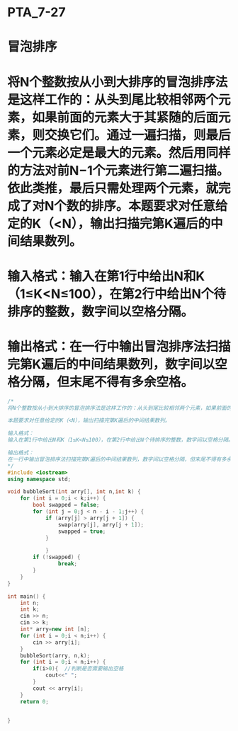 # PTA_7-27
# 冒泡排序
# 将N个整数按从小到大排序的冒泡排序法是这样工作的：从头到尾比较相邻两个元素，如果前面的元素大于其紧随的后面元素，则交换它们。通过一遍扫描，则最后一个元素必定是最大的元素。然后用同样的方法对前N−1个元素进行第二遍扫描。依此类推，最后只需处理两个元素，就完成了对N个数的排序。本题要求对任意给定的K（<N），输出扫描完第K遍后的中间结果数列。

# 输入格式：输入在第1行中给出N和K（1≤K<N≤100），在第2行中给出N个待排序的整数，数字间以空格分隔。

# 输出格式：在一行中输出冒泡排序法扫描完第K遍后的中间结果数列，数字间以空格分隔，但末尾不得有多余空格。
```cpp
/*
将N个整数按从小到大排序的冒泡排序法是这样工作的：从头到尾比较相邻两个元素，如果前面的元素大于其紧随的后面元素，则交换它们。通过一遍扫描，则最后一个元素必定是最大的元素。然后用同样的方法对前N−1个元素进行第二遍扫描。依此类推，最后只需处理两个元素，就完成了对N个数的排序。

本题要求对任意给定的K（<N），输出扫描完第K遍后的中间结果数列。

输入格式：
输入在第1行中给出N和K（1≤K<N≤100），在第2行中给出N个待排序的整数，数字间以空格分隔。

输出格式：
在一行中输出冒泡排序法扫描完第K遍后的中间结果数列，数字间以空格分隔，但末尾不得有多余空格。
*/
#include <iostream>
using namespace std;

void bubbleSort(int arry[], int n,int k) {
	for (int i = 0;i < k;i++) {
		bool swapped = false;
		for (int j = 0;j < n - i - 1;j++) {
			if (arry[j] > arry[j + 1]) {
				swap(arry[j], arry[j + 1]);
				swapped = true;
			}

			}
		if (!swapped) {
				break;
		}
	}
}

int main() {
	int n;
	int k;
	cin >> n;
	cin >> k;
	int* arry=new int [n];
	for (int i = 0;i < n;i++) {
		cin >> arry[i];
	}
	bubbleSort(arry, n,k);
	for (int i = 0;i < n;i++) {
        if(i>0){  //判断是否需要输出空格
            cout<<" ";
        }
		cout << arry[i];
	}
	return 0;


}